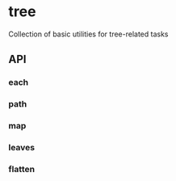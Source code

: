 tree
====

Collection of basic utilities for tree-related tasks

API
---

### each

### path

### map

### leaves

### flatten

